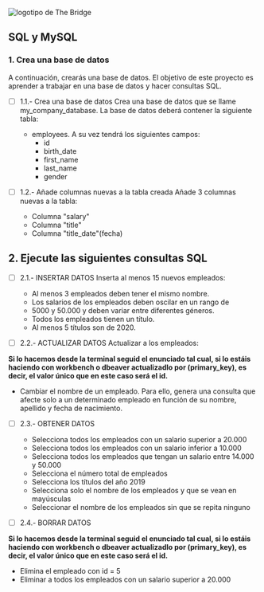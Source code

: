 ![logotipo de The Bridge](https://user-images.githubusercontent.com/27650532/77754601-e8365180-702b-11ea-8bed-5bc14a43f869.png 'logotipo de The Bridge')

## SQL y MySQL

### 1. Crea una base de datos

A continuación, crearás una base de datos. El objetivo de este proyecto es aprender a trabajar en una base de datos y hacer consultas SQL.

- [ ] 1.1.- Crea una base de datos
Crea una base de datos que se llame my_company_database. La base de datos deberá contener la siguiente tabla:
  - employees. A su vez tendrá los siguientes campos:
    - id
    - birth_date  
    - first_name
    - last_name
    - gender


- [ ] 1.2.- Añade columnas nuevas a la tabla creada
Añade 3 columnas nuevas a la tabla:
  - Columna "salary"
  - Columna "title"
  - Columna "title_date"(fecha)


## 2. Ejecute las siguientes consultas SQL

- [ ] 2.1.- INSERTAR DATOS
Inserta al menos 15 nuevos empleados:
  - Al menos 3 empleados deben tener el mismo nombre.
  - Los salarios de los empleados deben oscilar en un rango de
  - 5000 y 50.000 y deben variar entre diferentes géneros.
  - Todos los empleados tienen un título.
  - Al menos 5 títulos son de 2020.
  
- [ ] 2.2.- ACTUALIZAR DATOS
Actualizar a los empleados:

**Si lo hacemos desde la terminal seguid el enunciado tal cual, si lo estáis haciendo con workbench o dbeaver actualizadlo por (primary_key), es decir, el valor único que en este caso será el id.**

  - Cambiar el nombre de un empleado. Para ello, genera una consulta que afecte solo a un determinado empleado en función de su nombre, apellido y fecha de nacimiento.

- [ ] 2.3.- OBTENER DATOS

  - Selecciona todos los empleados con un salario superior a 20.000
  - Selecciona todos los empleados con un salario inferior a 10.000
  - Selecciona todos los empleados que tengan un salario entre 14.000 y 50.000
  - Selecciona el número total de empleados
  - Selecciona los títulos del año 2019
  - Selecciona solo el nombre de los empleados y que se vean en mayúsculas
  - Seleccionar el nombre de los empleados sin que se repita ninguno

- [ ] 2.4.- BORRAR DATOS

**Si lo hacemos desde la terminal seguid el enunciado tal cual, si lo estáis haciendo con workbench o dbeaver actualizadlo por (primary_key), es decir, el valor único que en este caso será el id.**
  - Elimina el empleado con id = 5
  - Eliminar a todos los empleados con un salario superior a 20.000
